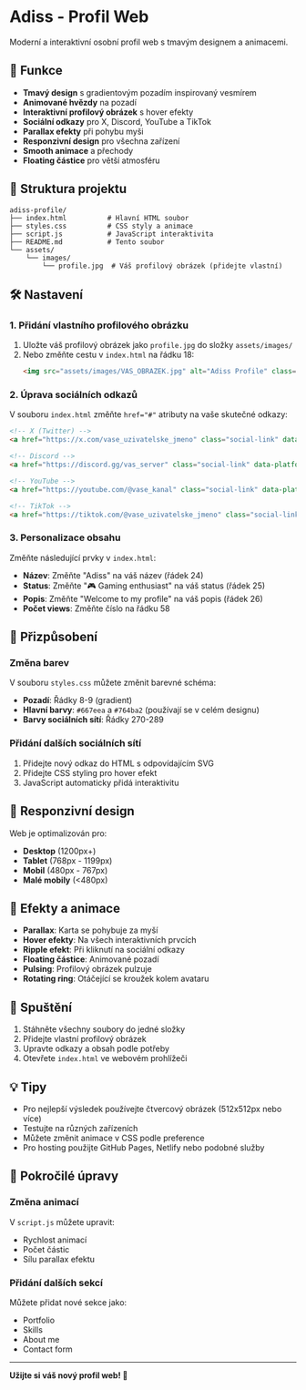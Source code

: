 # Adiss - Profil Web

Moderní a interaktivní osobní profil web s tmavým designem a animacemi.

## 🚀 Funkce

- **Tmavý design** s gradientovým pozadím inspirovaný vesmírem
- **Animované hvězdy** na pozadí
- **Interaktivní profilový obrázek** s hover efekty
- **Sociální odkazy** pro X, Discord, YouTube a TikTok
- **Parallax efekty** při pohybu myši
- **Responzivní design** pro všechna zařízení
- **Smooth animace** a přechody
- **Floating částice** pro větší atmosféru

## 📁 Struktura projektu

```
adiss-profile/
├── index.html          # Hlavní HTML soubor
├── styles.css          # CSS styly a animace
├── script.js           # JavaScript interaktivita
├── README.md           # Tento soubor
└── assets/
    └── images/
        └── profile.jpg  # Váš profilový obrázek (přidejte vlastní)
```

## 🛠️ Nastavení

### 1. Přidání vlastního profilového obrázku
1. Uložte váš profilový obrázek jako `profile.jpg` do složky `assets/images/`
2. Nebo změňte cestu v `index.html` na řádku 18:
   ```html
   <img src="assets/images/VAS_OBRAZEK.jpg" alt="Adiss Profile" class="avatar" id="avatar">
   ```

### 2. Úprava sociálních odkazů
V souboru `index.html` změňte `href="#"` atributy na vaše skutečné odkazy:

```html
<!-- X (Twitter) -->
<a href="https://x.com/vase_uzivatelske_jmeno" class="social-link" data-platform="x">

<!-- Discord -->
<a href="https://discord.gg/vas_server" class="social-link" data-platform="discord">

<!-- YouTube -->
<a href="https://youtube.com/@vase_kanal" class="social-link" data-platform="youtube">

<!-- TikTok -->
<a href="https://tiktok.com/@vase_uzivatelske_jmeno" class="social-link" data-platform="tiktok">
```

### 3. Personalizace obsahu
Změňte následující prvky v `index.html`:
- **Název**: Změňte "Adiss" na váš název (řádek 24)
- **Status**: Změňte "🎮 Gaming enthusiast" na váš status (řádek 25)  
- **Popis**: Změňte "Welcome to my profile" na váš popis (řádek 26)
- **Počet views**: Změňte číslo na řádku 58

## 🎨 Přizpůsobení

### Změna barev
V souboru `styles.css` můžete změnit barevné schéma:
- **Pozadí**: Řádky 8-9 (gradient)
- **Hlavní barvy**: `#667eea` a `#764ba2` (používají se v celém designu)
- **Barvy sociálních sítí**: Řádky 270-289

### Přidání dalších sociálních sítí
1. Přidejte nový odkaz do HTML s odpovídajícím SVG
2. Přidejte CSS styling pro hover efekt
3. JavaScript automaticky přidá interaktivitu

## 📱 Responzivní design
Web je optimalizován pro:
- **Desktop** (1200px+)
- **Tablet** (768px - 1199px)
- **Mobil** (480px - 767px)
- **Malé mobily** (<480px)

## 🌟 Efekty a animace

- **Parallax**: Karta se pohybuje za myší
- **Hover efekty**: Na všech interaktivních prvcích
- **Ripple efekt**: Při kliknutí na sociální odkazy
- **Floating částice**: Animované pozadí
- **Pulsing**: Profilový obrázek pulzuje
- **Rotating ring**: Otáčející se kroužek kolem avataru

## 🚀 Spuštění

1. Stáhněte všechny soubory do jedné složky
2. Přidejte vlastní profilový obrázek
3. Upravte odkazy a obsah podle potřeby
4. Otevřete `index.html` ve webovém prohlížeči

## 💡 Tipy

- Pro nejlepší výsledek používejte čtvercový obrázek (512x512px nebo více)
- Testujte na různých zařízeních
- Můžete změnit animace v CSS podle preference
- Pro hosting použijte GitHub Pages, Netlify nebo podobné služby

## 🔧 Pokročilé úpravy

### Změna animací
V `script.js` můžete upravit:
- Rychlost animací
- Počet částic
- Sílu parallax efektu

### Přidání dalších sekcí
Můžete přidat nové sekce jako:
- Portfolio
- Skills
- About me
- Contact form

---

**Užijte si váš nový profil web! 🎉**
